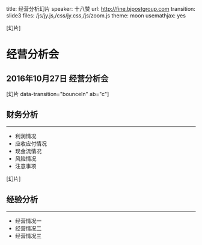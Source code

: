 ﻿title: 经营分析幻片
speaker: 十八赞
url: http://fine.bjpostgroup.com
transition: slide3
files: /js/jy.js,/css/jy.css,/js/zoom.js
theme: moon
usemathjax: yes

[幻片]
# 经营分析会
## 2016年10月27日 经营分析会

[幻片 data-transition="bounceIn" ab="c"]
## 财务分析
----
* 利润情况
* 应收应付情况
* 现金流情况
* 风险情况
* 注意事项

[幻片]
## 经验分析
----
* 经营情况一
* 经营情况二
* 经营情况三
